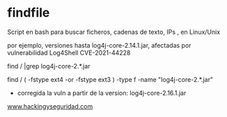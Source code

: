# findfile

Script en bash para buscar ficheros, cadenas de texto, IPs ,  en Linux/Unix 


por ejemplo, versiones hasta log4j-core-2.14.1.jar, afectadas por vulnerabilidad Log4Shell CVE-2021-44228 

find / |grep log4j-core-2.*.jar

find / \( -fstype ext4 -or -fstype ext3 \) -type f -name "log4j-core-2.*.jar" 

- corregida la vuln a partir de la version: log4j-core-2.16.1.jar 

www.hackingyseguridad.com




